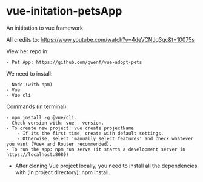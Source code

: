 # vue-initation-petsApp

An inititation to vue framework

All credits to: https://www.youtube.com/watch?v=4deVCNJq3qc&t=10075s

View her repo in:

    - Pet App: https://github.com/gwenf/vue-adopt-pets

We need to install:

    - Node (with npm)
    - Vue
    - Vue cli

Commands (in terminal):

    - npm install -g @vue/cli.
    - Check version with: vue --version.
    - To create new project: vue create projectName
        - If its the first time, create with default settings.
        - Otherwise, select 'manually select features' and check whatever you want (Vuex and Router recommended).
    - To run the app: npm run serve (it starts a development server in https://localhost:8080)
   -  After cloning Vue project locally, you need to install all the dependencies with (in project directory): npm install.
